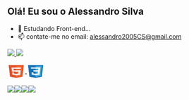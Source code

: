 ## Olá! Eu sou o Alessandro Silva

- 🌱 Estudando Front-end...
- 📫 contate-me no email: alessandro2005CS@gmail.com

<div>
  <a href="https://github.com/AlessandroDaCostaESilva">
  <img height="180em" src="https://github-readme-stats.vercel.app/api?username=AlessandroDaCostaESilva&show_icons=true&theme=gotham&include_all_commits=true&count_private=true"/>
  <img height="180em" src="https://github-readme-stats.vercel.app/api/top-langs/?username=AlessandroDaCostaESilva&layout=compact&langs_count=7&theme=gotham"/>
</div>

  <div style="display: inline_block"><br>
  <img align="center" alt="Ale-HTML" height="30" width="40" src="https://raw.githubusercontent.com/devicons/devicon/master/icons/html5/html5-original.svg">
  <img align="center" alt="ALe-CSS" height="30" width="40" src="https://raw.githubusercontent.com/devicons/devicon/master/icons/css3/css3-original.svg">
  <src="https://media.discordapp.net/attachments/639956127056134178/890373478988013628/Publicacoes_Instagram_1_1.png?width=676&height=676">
</div>
    <br>
<div style="display: flex"> 
      <a href="https://t.me/AlessandroCeS"> <img src="https://img.shields.io/badge/Telegram-2CA5E0?style=for-the-badge&logo=telegram&logoColor=white"> </a>
      <a href="https://github.com/AlessandroDaCostaESilva"><img src="https://img.shields.io/badge/GitHub-100000?style=for-the-badge&logo=github&logoColor=white"></a>
      <a href="https://www.instagram.com/alessandroc0sta/"><img src="https://img.shields.io/badge/Instagram-E4405F?style=for-the-badge&logo=instagram&logoColor=white"></a>
     <a href="https://www.linkedin.com/in/alessandro-silva-146306239/"> <img src="https://img.shields.io/badge/LinkedIn-0077B5?style=for-the-badge&logo=linkedin&logoColor=white"> </a>
    </div>
